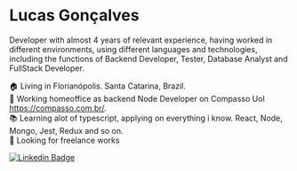 # Lucas Gonçalves

Developer with almost 4 years of relevant experience, having worked in different environments, using different languages and technologies, including the functions of Backend Developer, Tester, Database Analyst and FullStack Developer.

:house: Living in Florianópolis. Santa Catarina, Brazil.  
:hammer: Working homeoffice as backend Node Developer on Compasso Uol https://compasso.com.br/.  
:books: Learning alot of typescript, applying on everything i know. React, Node, Mongo, Jest, Redux and so on.  
:eyes: Looking for freelance works

[![Linkedin Badge](https://img.shields.io/badge/-LinkedIn-blue?style=for-the-badge&logo=Linkedin&logoColor=white&link=https://www.linkedin.com/in/lucas-gon%C3%A7alves-3a7911b2/?locale=pt_BR)](https://www.linkedin.com/in/lucas-gon%C3%A7alves-3a7911b2/?locale=pt_BR)
